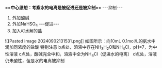 ==**中心思想：考察水的电离是被促进还是被抑制**==
---抑制---
1. 外加酸碱
2. 外加NaHSO<sub>4</sub>
---促进---
1. 加入可水解的盐


![[Pasted image 20240902131531.png]]
如图所示：向10mL 0.1mol/L的氨水中滴加同浓度的盐酸
特别注意
b点处，溶液中存在NH<sub>3</sub>H<sub>2</sub>O和NH<sub>4</sub>Cl，pH=7，为中性溶液
c点处，酸碱完全中和，溶液中全为NH<sub>4</sub>Cl（促进水的电离）
d点处，溶液仍未酸性，但是水的电离被抑制